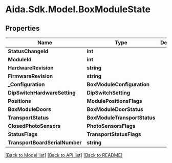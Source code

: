# Aida.Sdk.Model.BoxModuleState

## Properties

Name | Type | Description | Notes
------------ | ------------- | ------------- | -------------
**StatusChangeId** | **int** |  | [optional] 
**ModuleId** | **int** |  | [optional] 
**HardwareRevision** | **string** |  | [optional] 
**FirmwareRevision** | **string** |  | [optional] 
**_Configuration** | **BoxModuleConfiguration** |  | [optional] 
**DipSwitchHardwareSetting** | **DipSwitchSetting** |  | [optional] 
**Positions** | **ModulePositionsFlags** |  | [optional] 
**BoxModuleDoors** | **BoxModuleDoorStatus** |  | [optional] 
**TransportStatus** | **BoxModuleTransportStatus** |  | [optional] 
**ClosedPhotoSensors** | **PhotoSensorsFlags** |  | [optional] 
**StatusFlags** | **TransportStatusFlags** |  | [optional] 
**TransportBoardSerialNumber** | **string** |  | [optional] 

[[Back to Model list]](../README.md#documentation-for-models) [[Back to API list]](../README.md#documentation-for-api-endpoints) [[Back to README]](../README.md)

